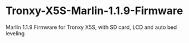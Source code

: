 # Tronxy-X5S-Marlin-1.1.9-Firmware
Marlin 1.1.9 Firmware for Tronxy X5S, with SD card, LCD and auto bed leveling
